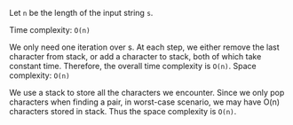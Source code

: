 Let `n` be the length of the input string `s`.

Time complexity: `O(n)`

We only need one iteration over s.
At each step, we either remove the last character from stack, or add a character to stack, both of which take constant time.
Therefore, the overall time complexity is `O(n)`.
Space complexity: `O(n)`

We use a stack to store all the characters we encounter. Since we only pop characters when finding a pair, in worst-case scenario, we may have O(n) characters stored in stack. Thus the space complexity is `O(n)`.
